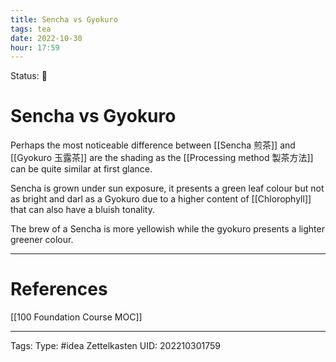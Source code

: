 ```yaml
---
title: Sencha vs Gyokuro
tags: tea
date: 2022-10-30
hour: 17:59
---
```

Status: 🌱
# Sencha vs Gyokuro
Perhaps the most noticeable difference between [[Sencha 煎茶]] and [[Gyokuro 玉露茶]] are the shading as the [[Processing method 製茶方法]] can be quite similar at first glance.

Sencha is grown under sun exposure, it presents a green leaf colour but not as bright and darl as a Gyokuro due to a higher content of [[Chlorophyll]] that can also have a bluish tonality. 

The brew of a Sencha is more yellowish while the gyokuro presents  a lighter greener colour.

---
# References
[[100 Foundation Course MOC]]

---
Tags:
Type: #idea
Zettelkasten UID: 202210301759
